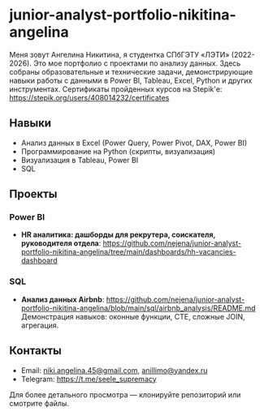 # junior-analyst-portfolio-nikitina-angelina

Меня зовут Ангелина Никитина, я студентка СПбГЭТУ «ЛЭТИ» (2022-2026). Это мое портфолио с проектами по анализу данных. Здесь собраны образовательные и технические задачи, демонстрирующие навыки работы с данными в Power BI, Tableau, Excel, Python и других инструментах.
Сертификаты пройденных курсов на Stepik'е: https://stepik.org/users/408014232/certificates

## Навыки
- Анализ данных в Excel (Power Query, Power Pivot, DAX, Power BI)
- Программирование на Python (скрипты, визуализация)
- Визуализация в Tableau, Power BI
- SQL

## Проекты

### Power BI
- **HR аналитика: дашборды для рекрутера, соискателя, руководителя отдела**: https://github.com/nejena/junior-analyst-portfolio-nikitina-angelina/tree/main/dashboards/hh-vacancies-dashboard

### SQL 
- **Анализ данных Airbnb**: https://github.com/nejena/junior-analyst-portfolio-nikitina-angelina/blob/main/sql/airbnb_analysis/README.md
Демонстрация навыков: оконные функции, CTE, сложные JOIN, агрегация.

## Контакты
- Email: niki.angelina.45@gmail.com, anillimo@yandex.ru
- Telegram: https://t.me/seele_supremacy

Для более детального просмотра — клонируйте репозиторий или смотрите файлы.
